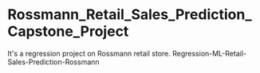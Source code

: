 # Rossmann_Retail_Sales_Prediction_Capstone_Project
It's a regression project on Rossmann retail store. Regression-ML-Retail-Sales-Prediction-Rossmann
